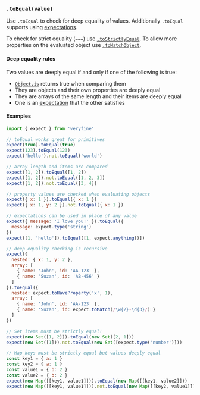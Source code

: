 ### `.toEqual(value)`

Use `.toEqual` to check for deep equality of values. Additionally `.toEqual`
supports using [expectations](#expectations).

To check for strict equality (`===`) use [`.toStrictlyEqual`](#verifiers-tostrictlyequal).
To allow more properties on the evaluated object use [`.toMatchObject`](#verifiers-tomatchobject).

#### Deep equality rules

Two values are deeply equal if and only if one of the following is true:
  - [`Object.is`](https://developer.mozilla.org/en-US/docs/Web/JavaScript/Reference/Global_Objects/Object/is#Description) returns true when comparing them
  - They are objects and their own properties are deeply equal
  - They are arrays of the same length and their items are deeply equal
  - One is an [expectation](#expectations) that the other satisfies

#### Examples

```javascript
import { expect } from 'veryfine'

// toEqual works great for primitives
expect(true).toEqual(true)
expect(123).toEqual(123)
expect('hello').not.toEqual('world')

// array length and items are compared
expect([1, 2]).toEqual([1, 2])
expect([1, 2]).not.toEqual([1, 2, 3])
expect([1, 2]).not.toEqual([3, 4])

// property values are checked when evaluating objects
expect({ x: 1 }).toEqual({ x: 1 })
expect({ x: 1, y: 2 }).not.toEqual({ x: 1 })

// expectations can be used in place of any value
expect({ message: 'I love you!' }).toEqual({
  message: expect.type('string')
})
expect([1, 'hello']).toEqual([1, expect.anything()])

// deep equality checking is recursive
expect({
  nested: { x: 1, y: 2 },
  array: [
    { name: 'John', id: 'AA-123' },
    { name: 'Suzan', id: 'AB-456' }
  ]
}).toEqual({
  nested: expect.toHaveProperty('x', 1),
  array: [
    { name: 'John', id: 'AA-123' },
    { name: 'Suzan', id: expect.toMatch(/\w{2}-\d{3}/) }
  ]
})

// Set items must be strictly equal!
expect(new Set([1, 2])).toEqual(new Set([2, 1]))
expect(new Set([1])).not.toEqual(new Set([expect.type('number')]))

// Map keys must be strictly equal but values deeply equal
const key1 = { a: 1 }
const key2 = { a: 1 }
const value1 = { b: 2 }
const value2 = { b: 2 }
expect(new Map([[key1, value1]])).toEqual(new Map([[key1, value2]]))
expect(new Map([[key1, value1]])).not.toEqual(new Map([[key2, value1]]))
```
